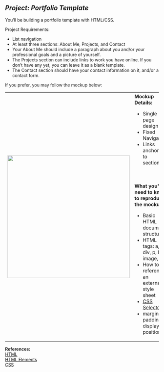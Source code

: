 ***Project: Portfolio Template***
----------------------------------

You’ll be building a portfolio template with HTML/CSS.

Project Requirements:
* List navigation
* At least three sections: About Me, Projects, and Contact
* Your About Me should include a paragraph about you and/or your professional goals and a picture of yourself.
* The Projects section can include links to work you have online. If you don’t have any yet, you can leave it as a blank template.
* The Contact section should have your contact information on it, and/or a contact form.


If you prefer, you may follow the mockup below:

<table>
  <tr>
    <td>
      <img src="http://i64.tinypic.com/14v4i0k.jpg" width="400"/>
    </td>
    <td align="left">
      <b>Mockup Details:</b>
      <br>
      <ul>
        <li>Single page design</li>
	<li>Fixed Navigation</li>
	<li>Links anchored to sections</li>
	</ul>
      <br><br>
      <b>What you'll need to know to reproduce the mockup:</b>
      <br>
      <ul>
        <li>Basic HTML document structure</li>
        <li>HTML tags: a, div, p, h1, image, ul</li>
        <li>How to reference an external style sheet</li>
        <li><a href="https://developer.mozilla.org/en-US/docs/Learn/CSS/Introduction_to_CSS/Selectors">CSS Selectors</a></li>
        <li>margin, padding, display, position</li>
      </ul>
    </td>
  </tr>
</table>


**References:**  
[HTML](https://www.w3schools.com/html/html_intro.asp)  
[HTML Elements](https://developer.mozilla.org/en-US/docs/Web/HTML/Element)  
[CSS](https://developer.mozilla.org/en-US/docs/Learn/CSS/Introduction_to_CSS/How_CSS_works)
